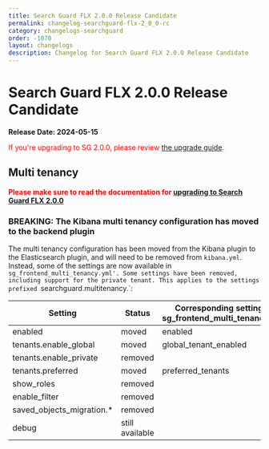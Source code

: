 ```yaml
---
title: Search Guard FLX 2.0.0 Release Candidate
permalink: changelog-searchguard-flx-2_0_0-rc
category: changelogs-searchguard
order: -1070
layout: changelogs
description: Changelog for Search Guard FLX 2.0.0 Release Candidate
---
```


<!--- Copyright 2024 floragunn GmbH -->

# Search Guard FLX 2.0.0 Release Candidate

**Release Date: 2024-05-15**

<span style="color:red">If you're upgrading to SG 2.0.0, please review [the upgrade guide](../_docs_installation/sg200_upgrade.md).</span>

## Multi tenancy
<span style="color:red">**Please make sure to read the documentation for [upgrading to Search Guard FLX 2.0.0](../_docs_installation/sg200_upgrade.md)**</span>

### BREAKING: The Kibana multi tenancy configuration has moved to the backend plugin

The multi tenancy configuration has been moved from the Kibana plugin to the Elasticsearch plugin, and will need to be removed from `kibana.yml`.
Instead, some of the settings are now available in `sg_frontend_multi_tenancy.yml'.
Some settings have been removed, including support for the private tenant.
This applies to the settings prefixed `searchguard.multitenancy.`:


| Setting                   | Status          | Corresponding setting in sg_frontend_multi_tenancy.yml |
| ------------------------- |-----------------| ------------------------------------------------------ |
| enabled                   | moved           | enabled                                                |
| tenants.enable_global     | moved           | global_tenant_enabled                                  |
| tenants.enable_private    | removed         |                               |
| tenants.preferred         | moved           | preferred_tenants                                      |
| show_roles                | removed         |                                                        |
| enable_filter             | removed         |                                                        |
| saved_objects_migration.* | removed         |                                                        |
| debug                     | still available |   


